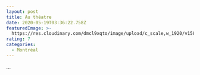 ```yaml
---
layout: post
title: Au théatre
date: 2020-05-19T03:36:22.758Z
featuredImage: >-
  https://res.cloudinary.com/dmcl9xqto/image/upload/c_scale,w_1920/v1589859339/IMG_20190329_205136_kcieew.jpg
rating: 7
categories:
  - Montréal
---
```

...
